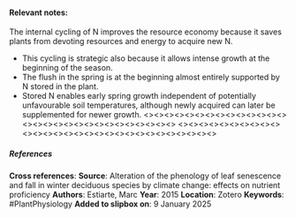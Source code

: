#### **Relevant notes**:
The internal cycling of N improves the resource economy because it saves plants from devoting resources and energy to acquire new N. 
- This cycling is strategic also because it allows intense growth at the beginning of the season. 
- The flush in the spring is at the beginning almost entirely supported by N stored in the plant.
- Stored N enables early spring growth independent of potentially unfavourable soil temperatures, although newly acquired can later be supplemented for newer growth.
<><><><><><><><><><><><><><><><><><><><><><><><><><><><><>
<><><><><><><><><><><><><><><><><><><><><><><><><><><><><>
##### References
**Cross references**: 
**Source**: Alteration of the phenology of leaf senescence and fall in winter deciduous species by climate change: effects on nutrient proficiency
**Authors**: Estiarte, Marc
**Year**: 2015
**Location**: Zotero
**Keywords**: #PlantPhysiology 
**Added to slipbox on**: 9 January 2025